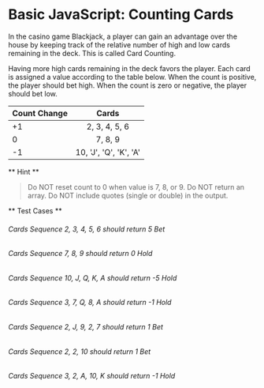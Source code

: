 # Basic JavaScript: Counting Cards

In the casino game Blackjack, a player can gain an advantage over the house 
by keeping track of the relative  number of high and low cards remaining in 
the deck. This is called Card Counting.

Having more high cards remaining in the deck favors the player.   Each card 
is assigned a value according to the table below. When the count         is 
positive, the player should bet high. When the count is zero or   negative, 
the player should bet low.

| Count Change  | Cards                     |
| ------------- |:-------------------------:|
| +1            | 2, 3, 4, 5, 6             |
| 0             | 7, 8, 9                   |
| -1            | 10, 'J', 'Q', 'K', 'A'    |

** Hint **
> Do NOT reset count to 0 when value is 7, 8, or 9.
> Do NOT return an array.
> Do NOT include quotes (single or double) in the output.

** Test Cases **
###### Cards Sequence 2, 3, 4, 5, 6 should return 5 Bet
###### Cards Sequence 7, 8, 9 should return 0 Hold
###### Cards Sequence 10, J, Q, K, A should return -5 Hold
###### Cards Sequence 3, 7, Q, 8, A should return -1 Hold
###### Cards Sequence 2, J, 9, 2, 7 should return 1 Bet
###### Cards Sequence 2, 2, 10 should return 1 Bet
###### Cards Sequence 3, 2, A, 10, K should return -1 Hold